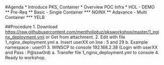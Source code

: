 #Agenda
	* Introduce PKS, Container
	* Overview POC Infra
	* HOL - DEMO
		** Pre-Req
		** Basic - Single Container 
			*** NGINX
        ** Adavance - Multi Container 
      		*** YELB


##Procedure
	1. Download https://raw.githubusercontent.com/mentholiptuz/pksworkshop/master/1_nginx_deployment.yml  or Get from attachment.
	2. Edit with file 1_nginx_deployment.yml
		a. Insert userXX  on line : 5  and 29
		b. Example    namespace : user01
	3. WINSCP to console   192.168.2.38   (Login with userXX and Pass : P@ssw0rd)
		a. Transfer file 1_nginx_deployment.yml to console
    4. Ready to workshop.
